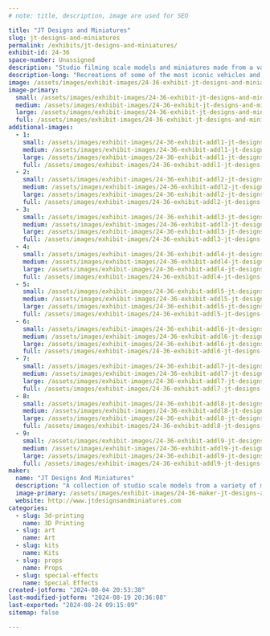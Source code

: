 ```yaml
---
# note: title, description, image are used for SEO

title: "JT Designs and Miniatures"
slug: jt-designs-and-miniatures
permalink: /exhibits/jt-designs-and-miniatures/
exhibit-id: 24-36
space-number: Unassigned
description: "Studio filming scale models and miniatures made from a variety of mediums."
description-long: "Recreations of some of the most iconic vehicles and characters in cinema history. using silicone molding techniques, fiberglass, wood working, 3D printing and kit bashing. In addition to science fiction topics, real world pieces are also created such as ships,other types of vehicles and creatures."
image: /assets/images/exhibit-images/24-36-exhibit-jt-designs-and-miniatures-img-1483-large.JPG
image-primary: 
  small: /assets/images/exhibit-images/24-36-exhibit-jt-designs-and-miniatures-img-1483-small.JPG
  medium: /assets/images/exhibit-images/24-36-exhibit-jt-designs-and-miniatures-img-1483-medium.JPG
  large: /assets/images/exhibit-images/24-36-exhibit-jt-designs-and-miniatures-img-1483-large.JPG
  full: /assets/images/exhibit-images/24-36-exhibit-jt-designs-and-miniatures-img-1483-full.JPG
additional-images: 
  - 1:
    small: /assets/images/exhibit-images/24-36-exhibit-addl1-jt-designs-and-miniatures-img-0703-small.JPG
    medium: /assets/images/exhibit-images/24-36-exhibit-addl1-jt-designs-and-miniatures-img-0703-medium.JPG
    large: /assets/images/exhibit-images/24-36-exhibit-addl1-jt-designs-and-miniatures-img-0703-large.JPG
    full: /assets/images/exhibit-images/24-36-exhibit-addl1-jt-designs-and-miniatures-img-0703-full.JPG
  - 2:
    small: /assets/images/exhibit-images/24-36-exhibit-addl2-jt-designs-and-miniatures-img-0885-small.JPG
    medium: /assets/images/exhibit-images/24-36-exhibit-addl2-jt-designs-and-miniatures-img-0885-medium.JPG
    large: /assets/images/exhibit-images/24-36-exhibit-addl2-jt-designs-and-miniatures-img-0885-large.JPG
    full: /assets/images/exhibit-images/24-36-exhibit-addl2-jt-designs-and-miniatures-img-0885-full.JPG
  - 3:
    small: /assets/images/exhibit-images/24-36-exhibit-addl3-jt-designs-and-miniatures-img-0934-small.jpeg
    medium: /assets/images/exhibit-images/24-36-exhibit-addl3-jt-designs-and-miniatures-img-0934-medium.jpeg
    large: /assets/images/exhibit-images/24-36-exhibit-addl3-jt-designs-and-miniatures-img-0934-large.jpeg
    full: /assets/images/exhibit-images/24-36-exhibit-addl3-jt-designs-and-miniatures-img-0934-full.jpeg
  - 4:
    small: /assets/images/exhibit-images/24-36-exhibit-addl4-jt-designs-and-miniatures-img-1202-small.jpeg
    medium: /assets/images/exhibit-images/24-36-exhibit-addl4-jt-designs-and-miniatures-img-1202-medium.jpeg
    large: /assets/images/exhibit-images/24-36-exhibit-addl4-jt-designs-and-miniatures-img-1202-large.jpeg
    full: /assets/images/exhibit-images/24-36-exhibit-addl4-jt-designs-and-miniatures-img-1202-full.jpeg
  - 5:
    small: /assets/images/exhibit-images/24-36-exhibit-addl5-jt-designs-and-miniatures-img-1363-small.jpeg
    medium: /assets/images/exhibit-images/24-36-exhibit-addl5-jt-designs-and-miniatures-img-1363-medium.jpeg
    large: /assets/images/exhibit-images/24-36-exhibit-addl5-jt-designs-and-miniatures-img-1363-large.jpeg
    full: /assets/images/exhibit-images/24-36-exhibit-addl5-jt-designs-and-miniatures-img-1363-full.jpeg
  - 6:
    small: /assets/images/exhibit-images/24-36-exhibit-addl6-jt-designs-and-miniatures-img-1379-small.jpeg
    medium: /assets/images/exhibit-images/24-36-exhibit-addl6-jt-designs-and-miniatures-img-1379-medium.jpeg
    large: /assets/images/exhibit-images/24-36-exhibit-addl6-jt-designs-and-miniatures-img-1379-large.jpeg
    full: /assets/images/exhibit-images/24-36-exhibit-addl6-jt-designs-and-miniatures-img-1379-full.jpeg
  - 7:
    small: /assets/images/exhibit-images/24-36-exhibit-addl7-jt-designs-and-miniatures-img-1414-small.jpeg
    medium: /assets/images/exhibit-images/24-36-exhibit-addl7-jt-designs-and-miniatures-img-1414-medium.jpeg
    large: /assets/images/exhibit-images/24-36-exhibit-addl7-jt-designs-and-miniatures-img-1414-large.jpeg
    full: /assets/images/exhibit-images/24-36-exhibit-addl7-jt-designs-and-miniatures-img-1414-full.jpeg
  - 8:
    small: /assets/images/exhibit-images/24-36-exhibit-addl8-jt-designs-and-miniatures-img-1637-small.jpeg
    medium: /assets/images/exhibit-images/24-36-exhibit-addl8-jt-designs-and-miniatures-img-1637-medium.jpeg
    large: /assets/images/exhibit-images/24-36-exhibit-addl8-jt-designs-and-miniatures-img-1637-large.jpeg
    full: /assets/images/exhibit-images/24-36-exhibit-addl8-jt-designs-and-miniatures-img-1637-full.jpeg
  - 9:
    small: /assets/images/exhibit-images/24-36-exhibit-addl9-jt-designs-and-miniatures-img-1695-small.JPG
    medium: /assets/images/exhibit-images/24-36-exhibit-addl9-jt-designs-and-miniatures-img-1695-medium.JPG
    large: /assets/images/exhibit-images/24-36-exhibit-addl9-jt-designs-and-miniatures-img-1695-large.JPG
    full: /assets/images/exhibit-images/24-36-exhibit-addl9-jt-designs-and-miniatures-img-1695-full.JPG
maker: 
  name: "JT Designs And Miniatures"
  description: "A collection of studio scale models from a variety of movies including Star Wars, Battlestar Galactica, 2001 a Space Odyssey and more. Made from cast resin, abs and styrene plastic, wood and 3D printed."
  image-primary: /assets/images/exhibit-images/24-36-maker-jt-designs-and-miniatures-jt-designs-medium.jpg
  website: http://www.jtdesignsandminiatures.com
categories: 
  - slug: 3d-printing
    name: 3D Printing
  - slug: art
    name: Art
  - slug: kits
    name: Kits
  - slug: props
    name: Props
  - slug: special-effects
    name: Special Effects
created-jotform: "2024-08-04 20:53:38"
last-modified-jotform: "2024-08-19 20:36:08"
last-exported: "2024-08-24 09:15:09"
sitemap: false

---
```

